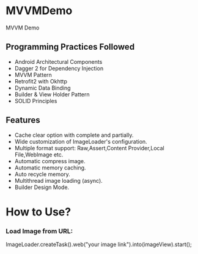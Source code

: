 # MVVMDemo
MVVM Demo


## Programming Practices Followed
* Android Architectural Components 
* Dagger 2 for Dependency Injection 
* MVVM Pattern
* Retrofit2 with Okhttp
* Dynamic Data Binding
* Builder & View Holder Pattern
* SOLID Principles

## Features
* Cache clear option with complete and partially.
* Wide customization of ImageLoader's configuration.
* Multiple format support: Raw,Assert,Content Provider,Local File,WebImage etc.
* Automatic compress image.
* Automatic memory caching.
* Auto recycle memory.
* Multithread image loading (async).
* Builder Design Mode.

# How to Use?
### Load Image from URL:
ImageLoader.createTask().web("your image link").into(imageView).start();


